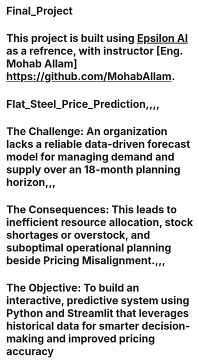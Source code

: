 # Final_Project
# This project is built using [Epsilon AI](https://github.com/EPSILON-AI) as a refrence, with instructor [Eng. Mohab Allam] https://github.com/MohabAllam.
# Flat_Steel_Price_Prediction,,,,   
# The Challenge: An organization lacks a reliable data-driven forecast model for managing demand and supply over an 18-month planning horizon,,,   
# The Consequences:  This leads to inefficient resource allocation, stock shortages or overstock, and suboptimal operational planning beside Pricing Misalignment.,,,   
# The Objective:  To build an interactive, predictive system using Python and Streamlit that leverages historical data for smarter decision-making and improved pricing accuracy
